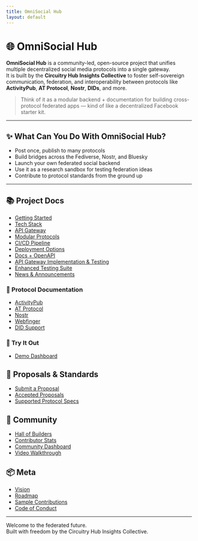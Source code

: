 ```yaml
---
title: OmniSocial Hub
layout: default
---
```


# 🌐 OmniSocial Hub

**OmniSocial Hub** is a community-led, open-source project that unifies multiple decentralized social media protocols into a single gateway.  
It is built by the **Circuitry Hub Insights Collective** to foster self-sovereign communication, federation, and interoperability between protocols like **ActivityPub**, **AT Protocol**, **Nostr**, **DIDs**, and more.

> Think of it as a modular backend + documentation for building cross-protocol federated apps — kind of like a decentralized Facebook starter kit.

---

## ✨ What Can You Do With OmniSocial Hub?

- Post once, publish to many protocols
- Build bridges across the Fediverse, Nostr, and Bluesky
- Launch your own federated social backend
- Use it as a research sandbox for testing federation ideas
- Contribute to protocol standards from the ground up

---

## 📚 Project Docs

- [Getting Started](./getting-started.html)
- [Tech Stack](./tech-stack.html)
- [API Gateway](./api-gateway.html)
- [Modular Protocols](./protocol-support.html)
- [CI/CD Pipeline](./github-actions-ci-cd.html)
- [Deployment Options](./deployment-options.html)
- [Docs + OpenAPI](./github-pages-and-openapi.html)
- [API Gateway Implementation & Testing](./gateway/API-GATEWAY-ACTIONS.md)
- [Enhanced Testing Suite](./enhanced-testing-suite.html)
- [News & Announcements](./community-news.html)

### 📡 Protocol Documentation

- [ActivityPub](./protocols/activitypub.md)
- [AT Protocol](./protocols/atproto.md)
- [Nostr](./protocols/nostr.md)
- [Webfinger](./protocols/webfinger.md)
- [DID Support](./protocols/dids.md)


### 🧪 Try It Out

- [Demo Dashboard](./demo-dashboard.html)

## 🧩 Proposals & Standards

- [Submit a Proposal](./proposals.html)
- [Accepted Proposals](./proposals-accepted.html)
- [Supported Protocol Specs](./protocols.html)

## 🤝 Community

- [Hall of Builders](./hall-of-builders.html)
- [Contributor Stats](./auto-contributors.html)
- [Community Dashboard](./community.html)
- [Video Walkthrough](./video.html)

## 📦 Meta

- [Vision](./VISION.md)
- [Roadmap](./ROADMAP.md)
- [Sample Contributions](./SAMPLE-CONTRIBUTIONS.md)
- [Code of Conduct](./CODE-OF-CONDUCT.md)

---

Welcome to the federated future.  
Built with freedom by the Circuitry Hub Insights Collective.
